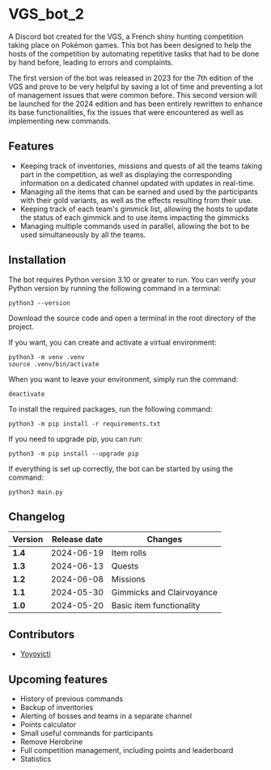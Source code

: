 # VGS_bot_2
A Discord bot created for the VGS, a French shiny hunting competition taking place on Pokémon games. This bot has been designed to help the hosts of the competition by automating repetitive tasks that had to be done by hand before, leading to errors and complaints.

The first version of the bot was released in 2023 for the 7th edition of the VGS and prove to be very helpful by saving a lot of time and preventing a lot of management issues that were common before. This second version will be launched for the 2024 edition and has been entirely rewritten to enhance its base functionalities, fix the issues that were encountered as well as implementing new commands.

## Features
- Keeping track of inventories, missions and quests of all the teams taking part in the competition, as well as displaying the corresponding information on a dedicated channel updated with updates in real-time.
- Managing all the items that can be earned and used by the participants with their gold variants, as well as the effects resulting from their use.
- Keeping track of each team's gimmick list, allowing the hosts to update the status of each gimmick and to use items impacting the gimmicks
- Managing multiple commands used in parallel, allowing the bot to be used simultaneously by all the teams.

## Installation
The bot requires Python version 3.10 or greater to run. You can verify your Python version by running the following command in a terminal:
```
python3 --version
```

Download the source code and open a terminal in the root directory of the project.

If you want, you can create and activate a virtual environment:
```
python3 -m venv .venv
source .venv/bin/activate
```

When you want to leave your environment, simply run the command:
```
deactivate
```

To install the required packages, run the following command:
```
python3 -m pip install -r requirements.txt
```

If you need to upgrade pip, you can run:
```
python3 -m pip install --upgrade pip
```

If everything is set up correctly, the bot can be started by using the command:
```
python3 main.py
```

## Changelog
| <b>Version | <b>Release date | <b>Changes                |
|------------|-----------------|---------------------------|
| <b>1.4     | 2024-06-19      | Item rolls                |
| <b>1.3     | 2024-06-13      | Quests                    |
| <b>1.2     | 2024-06-08      | Missions                  |
| <b>1.1     | 2024-05-30      | Gimmicks and Clairvoyance |
| <b>1.0     | 2024-05-20      | Basic item functionality  |

## Contributors
- [Yoyovicti](https://github.com/Yoyovicti)

## Upcoming features
- History of previous commands
- Backup of inventories
- Alerting of bosses and teams in a separate channel
- Points calculator
- Small useful commands for participants
- Remove Herobrine
- Full competition management, including points and leaderboard
- Statistics